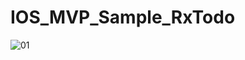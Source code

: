 # IOS_MVP_Sample_RxTodo

![01](https://magi82.github.io/images/github-readme/mvp-flow.png)


<script src="https://gist.github.com/magi82/994fb693559a478c4824f9c3d1d30dee.js"></script>
